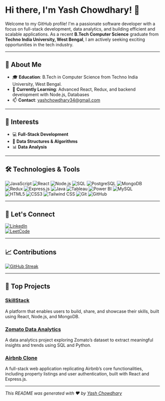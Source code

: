# Hi there, I'm Yash Chowdhary! 👋

Welcome to my GitHub profile! I'm a passionate software developer with a focus on full-stack development, data analytics, and building efficient and scalable applications. As a recent **B.Tech Computer Science** graduate from **Techno India University, West Bengal**, I am actively seeking exciting opportunities in the tech industry.  

---

## 🚀 About Me  

- 🎓 **Education**: B.Tech in Computer Science from Techno India University, West Bengal.  
- 🌱 **Currently Learning**: Advanced React, Redux, and backend development with Node.js, Databases
- 📫 **Contact**: yashchowdhary34@gmail.com  

---

## 🌟 Interests  

- 💻 **Full-Stack Development**  
- 🧩 **Data Structures & Algorithms**  
- 📊 **Data Analysis**  

---

## 🛠️ Technologies & Tools  

![JavaScript](https://img.shields.io/badge/-JavaScript-F7DF1E?style=flat-square&logo=javascript&logoColor=black)  ![React](https://img.shields.io/badge/-React-61DAFB?style=flat-square&logo=react&logoColor=black)  ![Node.js](https://img.shields.io/badge/-Node.js-339933?style=flat-square&logo=node.js&logoColor=white)  ![SQL](https://img.shields.io/badge/-SQL-336791?style=flat-square&logo=postgresql&logoColor=white)  ![PostgreSQL](https://img.shields.io/badge/-PostgreSQL-4169E1?style=flat-square&logo=postgresql&logoColor=white)  ![MongoDB](https://img.shields.io/badge/-MongoDB-47A248?style=flat-square&logo=mongodb&logoColor=white)  ![Redux](https://img.shields.io/badge/-Redux-764ABC?style=flat-square&logo=redux&logoColor=white)  ![Express.js](https://img.shields.io/badge/-Express.js-000000?style=flat-square&logo=express&logoColor=white)  ![Java](https://img.shields.io/badge/-Java-007396?style=flat-square&logo=java&logoColor=white)  ![Tableau](https://img.shields.io/badge/-Tableau-E97627?style=flat-square&logo=tableau&logoColor=white)  ![Power BI](https://img.shields.io/badge/-Power%20BI-F2C811?style=flat-square&logo=power-bi&logoColor=black)  ![MySQL](https://img.shields.io/badge/-MySQL-4479A1?style=flat-square&logo=mysql&logoColor=white)  
![HTML5](https://img.shields.io/badge/-HTML5-E34F26?style=flat-square&logo=html5&logoColor=white)  ![CSS3](https://img.shields.io/badge/-CSS3-1572B6?style=flat-square&logo=css3&logoColor=white)  ![Tailwind CSS](https://img.shields.io/badge/-Tailwind%20CSS-38B2AC?style=flat-square&logo=tailwind-css&logoColor=white)  ![Git](https://img.shields.io/badge/-Git-F05032?style=flat-square&logo=git&logoColor=white)  ![GitHub](https://img.shields.io/badge/-GitHub-181717?style=flat-square&logo=github&logoColor=white)  

---

## 🤝 Let's Connect  

[![LinkedIn](https://img.shields.io/badge/-LinkedIn-0077B5?style=for-the-badge&logo=linkedin&logoColor=white)](https://www.linkedin.com/in/yash-chowdhary-670b52323/)  
[![LeetCode](https://img.shields.io/badge/-LeetCode-FFA116?style=for-the-badge&logo=leetcode&logoColor=white)](https://leetcode.com/u/yashchowdhary/)  

---

## 📈 Contributions  

[![GitHub Streak](https://github-readme-streak-stats.herokuapp.com/?user=YashChowdhary34&theme=radical)](https://git.io/streak-stats)  

---

## 📝 Top Projects  

### [SkillStack](https://github.com/YashChowdhary34/skillstack)  
A platform that enables users to build, share, and showcase their skills, built using React, Node.js, and MongoDB.  

### [Zomato Data Analytics](https://github.com/YashChowdhary34/zomato-data-analytics)  
A data analytics project exploring Zomato’s dataset to extract meaningful insights and trends using SQL and Python.  

### [Airbnb Clone](https://github.com/YashChowdhary34/airbnb-clone)  
A full-stack web application replicating Airbnb’s core functionalities, including property listings and user authentication, built with React and Express.js.  

---

*This README was generated with ❤️ by [Yash Chowdhary](https://github.com/YashChowdhary34)*  
